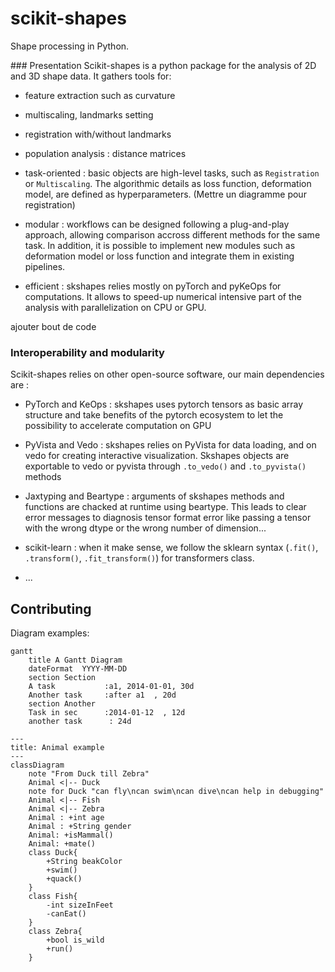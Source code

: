 # scikit-shapes
Shape processing in Python.

### Presentation
Scikit-shapes is a python package for the analysis of 2D and 3D shape data. It gathers tools for:

- feature extraction such as curvature
- multiscaling, landmarks setting
- registration with/without landmarks
- population analysis : distance matrices




- task-oriented : basic objects are high-level tasks, such as `Registration` or `Multiscaling`. The algorithmic details as loss function, deformation model, are defined as hyperparameters. (Mettre un diagramme pour registration)

- modular : workflows can be designed following a plug-and-play approach, allowing comparison accross different methods for the same task. In addition, it is possible to implement new modules such as deformation model or loss function and integrate them in existing pipelines.

- efficient : skshapes relies mostly on pyTorch and pyKeOps for computations. It allows to speed-up numerical intensive part of the analysis with parallelization on CPU or GPU.

ajouter bout de code


### Interoperability and modularity

Scikit-shapes relies on other open-source software, our main dependencies are :
- PyTorch and KeOps : skshapes uses pytorch tensors as basic array structure and take benefits of the pytorch ecosystem to let the possibility to accelerate computation on GPU
- PyVista and Vedo : skshapes relies on PyVista for data loading, and on vedo for creating interactive visualization. Skshapes objects are exportable to vedo or pyvista through `.to_vedo()` and `.to_pyvista()` methods
- Jaxtyping and Beartype : arguments of skshapes methods and functions are chacked at runtime using beartype. This leads to clear error messages to diagnosis tensor format error like passing a tensor with the wrong dtype or the wrong number of dimension...

- scikit-learn : when it make sense, we follow the sklearn syntax (`.fit()`, `.transform()`, `.fit_transform()`) for transformers class.
- ...

## Contributing


Diagram examples:

```mermaid
gantt
    title A Gantt Diagram
    dateFormat  YYYY-MM-DD
    section Section
    A task           :a1, 2014-01-01, 30d
    Another task     :after a1  , 20d
    section Another
    Task in sec      :2014-01-12  , 12d
    another task      : 24d
```

```mermaid
---
title: Animal example
---
classDiagram
    note "From Duck till Zebra"
    Animal <|-- Duck
    note for Duck "can fly\ncan swim\ncan dive\ncan help in debugging"
    Animal <|-- Fish
    Animal <|-- Zebra
    Animal : +int age
    Animal : +String gender
    Animal: +isMammal()
    Animal: +mate()
    class Duck{
        +String beakColor
        +swim()
        +quack()
    }
    class Fish{
        -int sizeInFeet
        -canEat()
    }
    class Zebra{
        +bool is_wild
        +run()
    }
```